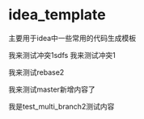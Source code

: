 # idea_template
主要用于idea中一些常用的代码生成模板

我来测试冲突1sdfs
我来测试冲突1


我来测试rebase2


我来测试master新增内容了

我是test_multi_branch2测试内容